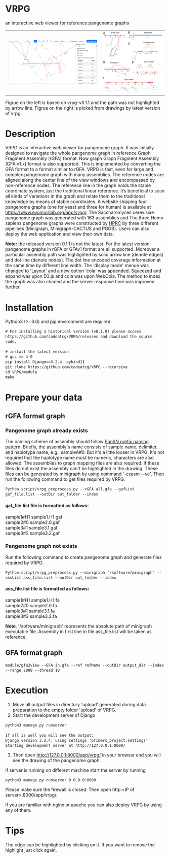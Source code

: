 # VRPG
an interactive web viewer for reference pangenome graphs

|  |  |
| --- | --- |
| <img src="https://github.com/codeatcg/VRPG/blob/main/static/images/window2.png" width=600px/> | <img src="https://github.com/codeatcg/VRPG/blob/main/static/images/description3.png" width=400px/> |

Figrue on the left is based on vrpg-v0.1.1 and the path was not highlighted by arrow line. Figrue on the right is picked from drawings by latest version of vrpg.

# Description  
VRPG is an interactive web viewer for pangenome graph. It was initially designed to navigate the whole pangenome graph in reference Graph Fragment Assembly (rGFA) format. Now graph Graph Fragment Assembly (GFA v1.x) format is also supported. This is implemented by converting the GFA format to a format similar to rGFA. VRPG is fast, even for large and complex pangenome graph with many assemblies. The reference nodes are aligned along the center line of the view windows and encompassed by non-reference nodes. The reference line in the graph holds the stable coordinate system, just the traditional linear reference. It’s beneficial to scan all kinds of variations in the graph and relate them to the traditional knowledge by means of stable coordinates. A website shipping four pangenome graphs (one for yeast and three for human) is available at https://www.evomicslab.org/app/vrpg/. The Saccharomyces cerevisiae pangenome graph was generated with 163 assemblies and The three Homo sapiens pangenome graphs were constructed by <a href="https://humanpangenome.org/">HPRC</a>  by three different pipelines (Minigraph, Minigraph-CACTUS and PGGB). Users can also deploy the web application and view their own data.  

**Note:** the released version 0.1.1 is not the latest. For the latest version pangenome graphs in rGFA or GFAv1 format are all supported. Moreover a particular assembly path was highlighted by solid arrow line (denote edges) and dot line (denote nodes). The dot line encoded coverage information at the same time by different line width. The 'display mode' menue was changed to 'Layout' and a new option 'cola' was appended. Squeezed and expand was upon D3.js and cola was upon WebCola. The method to index the graph was also chaned and the server response time was improved further.    

# Installation  
Python3 (>=3.6) and pip environment are required.  

```
# For installing a historical version (v0.1.0) please access https://github.com/codeatcg/VRPG/releases and download the source code.

# install the latest version
# gcc >= 4.9
pip install Django==3.2.4  pybind11
git clone https://github.com/codeatcg/VRPG --recursive  
cd VRPG/module
make

```

# Prepare your data  

## rGFA format graph  

### Pangenome graph already exists  

The naming scheme of assembly should follow <a href="https://github.com/pangenome/PanSN-spec">PanSN prefix naming pattern</a>. Briefly, the assembly's name consists of sample name, delimiter, and haplotype name, e.g., sampleA#0. But it's a little looser in VRPG. It's not required that the haplotype name must be numeric, characters are also allowed. The assemblies to graph mapping files are also required. If these files do not exist the assembly can't be highlighted in the drawing. These files can be generated by minigraph by using command '-cxasm --vc'. Then run the following command to get files required by VRPG.  

```
Python script/vrpg_preprocess.py --rGFA all.gfa --gafList gaf_file.list --outDir out_folder --index
```

#### gaf_file.list file is formatted as follows: 

sample1#H1	sample1.H1.gaf  
sample2#0	sample2.0.gaf  
sample3#1	sample3.1.gaf  
sample3#2	sample3.2.gaf  

### Pangenome graph not exists  

Run the following command to create pangenome graph and generate files required by VRPG.  

```
Python script/vrpg_preprocess.py –-minigraph '/software/minigraph' --assList ass_file.list –-outDir out_folder --index
```

#### ass_file.list file is formatted as follows:  
sample1#H1	sample1.H1.fa  
sample2#0	sample2.0.fa  
sample3#1	sample3.1.fa  
sample3#2	sample3.2.fa  

**Note**, '/software/minigraph' represents the absolute path of minigraph executable file. Assembly in first line in file ass_file.list will be taken as reference.  

## GFA format graph

```
module/gfa2view --GFA in.gfa --ref refName --outDir output_dir --index --range 2000 --thread 10

```

# Execution  
1. Move all output files in directory 'upload' generated during data preparation to the empty folder 'upload' of VRPG.
2. Start the development server of Django  

```
python3 manage.py runserver  

If all is well you will see the output:  
Django version 3.2.4, using settings 'primers_project.settings'  
Starting development server at http://127.0.0.1:8000/  
```

3. Then open http://127.0.0.1:8000/app/vrpg/ in your browser and you will see the drawing of the pangenome graph.  

If server is running on different machine start the server by running

```
python3 manage.py runserver 0.0.0.0:8000
```
Please make sure the firewall is closed. Then open <a>http:\<IP of server\>:8000/app/vrpg/</a>.

If you are familiar with nginx or apache you can also deploy VRPG by using any of them.

# Tips
The edge can be highlighted by clicking on it. If you want to remove the highlight just click again.

